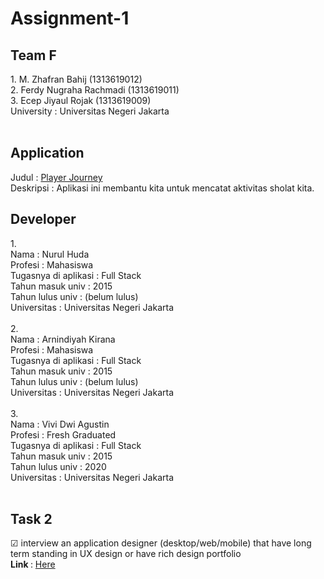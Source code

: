 # Assignment-1
<p>
 <h2> Team F </h2>
  1.  M. Zhafran Bahij (1313619012) <br>
  2.  Ferdy Nugraha Rachmadi (1313619011) <br>
  3.  Ecep Jiyaul Rojak (1313619009) <br>
 University : Universitas Negeri Jakarta <br><br>
</p>
<h2> Application </h2>
Judul : <a href="https://play.google.com/store/apps/details?id=edu.mobcom.pj">Player Journey </a> <br>
Deskripsi : Aplikasi ini membantu kita untuk mencatat aktivitas sholat kita.<br>

 <h2> Developer </h2>
<p>
1. <br> 
Nama : Nurul Huda <br>
Profesi : Mahasiswa <br>
Tugasnya di aplikasi : Full Stack <br>
Tahun masuk univ : 2015 <br>
Tahun lulus univ : (belum lulus)<br>
Universitas : Universitas Negeri Jakarta<br><br>
2. <br>
Nama : Arnindiyah Kirana<br>
Profesi : Mahasiswa<br>
Tugasnya di aplikasi : Full Stack<br>
Tahun masuk univ : 2015<br>
Tahun lulus univ : (belum lulus)<br>
Universitas : Universitas Negeri Jakarta<br><br>
3. <br>
Nama : Vivi Dwi Agustin<br>
Profesi : Fresh Graduated<br>
Tugasnya di aplikasi : Full Stack<br>
Tahun masuk univ : 2015<br>
Tahun lulus univ : 2020<br>
Universitas : Universitas Negeri Jakarta<br><br>

</p>

 <h2> Task 2 </h2>
<p> 
  &#9745 interview an application designer (desktop/web/mobile) that have long term standing in UX design or have rich design portfolio <br>
  <b>Link  </b> : <a href="https://github.com/Group-F-HCI/Assignment-1/tree/master/Task02-Report">Here</a>
</p>
 

